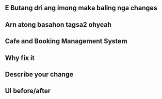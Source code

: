 ## E Butang dri ang imong maka baling nga changes
## Arn atong basahon tagsa2 ohyeah

## Cafe and Booking Management System

## Why fix it

## Describe your change

## UI before/after

